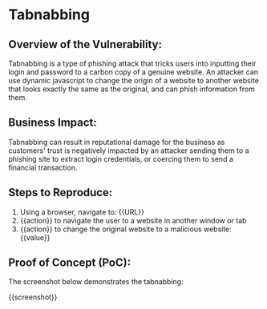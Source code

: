 # Tabnabbing

## Overview of the Vulnerability:

Tabnabbing is a type of phishing attack that tricks users into inputting their login and password to a carbon copy of a genuine website. An attacker can use dynamic javascript to change the origin of a website to another website that looks exactly the same as the original, and can phish information from them.

## Business Impact:

Tabnabbing can result in reputational damage for the business as customers' trust is negatively impacted by an attacker sending them to a phishing site to extract login credentials, or coercing them to send a financial transaction.

## Steps to Reproduce:

1. Using a browser, navigate to: {{URL}}
1. {{action}} to navigate the user to a website in another window or tab
1. {{action}} to change the original website to a malicious website: {{value}}

## Proof of Concept (PoC):

The screenshot below demonstrates the tabnabbing:

{{screenshot}}
